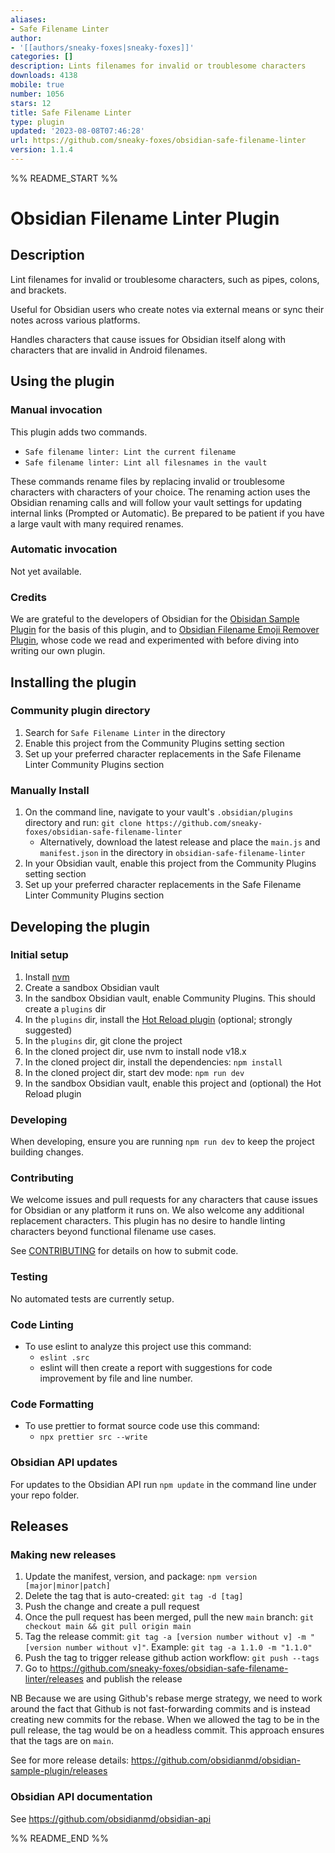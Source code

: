 ```yaml
---
aliases:
- Safe Filename Linter
author:
- '[[authors/sneaky-foxes|sneaky-foxes]]'
categories: []
description: Lints filenames for invalid or troublesome characters
downloads: 4138
mobile: true
number: 1056
stars: 12
title: Safe Filename Linter
type: plugin
updated: '2023-08-08T07:46:28'
url: https://github.com/sneaky-foxes/obsidian-safe-filename-linter
version: 1.1.4
---
```


%% README_START %%

# Obsidian Filename Linter Plugin

## Description

Lint filenames for invalid or troublesome characters, such as pipes, colons, and brackets.

Useful for Obsidian users who create notes via external means or sync their notes across various platforms.

Handles characters that cause issues for Obsidian itself along with characters that are invalid in Android filenames.

## Using the plugin

### Manual invocation

This plugin adds two commands.

- `Safe filename linter: Lint the current filename`
- `Safe filename linter: Lint all filesnames in the vault`

These commands rename files by replacing invalid or troublesome characters with characters of your choice. The renaming action uses the Obsidian renaming calls and will follow your vault settings for updating internal links (Prompted or Automatic). Be prepared to be patient if you have a large vault with many required renames.

### Automatic invocation

Not yet available.

### Credits

We are grateful to the developers of Obsidian for the [Obisidan Sample Plugin](obsidianmd/obsidian-sample-plugin) for the basis of this plugin, and to [Obsidian Filename Emoji Remover Plugin](https://github.com/YTolun/obsidian-filename-emoji-remover), whose code we read and experimented with before diving into writing our own plugin.

## Installing the plugin

### Community plugin directory

1. Search for `Safe Filename Linter` in the directory
2. Enable this project from the Community Plugins setting section
3. Set up your preferred character replacements in the Safe Filename Linter Community Plugins section

### Manually Install

1. On the command line, navigate to your vault's `.obsidian/plugins` directory and run:
   `git clone https://github.com/sneaky-foxes/obsidian-safe-filename-linter`
   - Alternatively, download the latest release and place the `main.js` and `manifest.json` in the directory in `obsidian-safe-filename-linter`
2. In your Obsidian vault, enable this project from the Community Plugins setting section
3. Set up your preferred character replacements in the Safe Filename Linter Community Plugins section

## Developing the plugin

### Initial setup

1. Install [nvm](https://github.com/nvm-sh/nvm)
2. Create a sandbox Obsidian vault
3. In the sandbox Obsidian vault, enable Community Plugins. This should create a `plugins` dir
4. In the `plugins` dir, install the [Hot Reload plugin](https://github.com/pjeby/hot-reload) (optional; strongly suggested)
5. In the `plugins` dir, git clone the project
6. In the cloned project dir, use nvm to install node v18.x
7. In the cloned project dir, install the dependencies: `npm install`
8. In the cloned project dir, start dev mode: `npm run dev`
9. In the sandbox Obsidian vault, enable this project and (optional) the Hot Reload plugin

### Developing

When developing, ensure you are running `npm run dev` to keep the project building changes.

### Contributing

We welcome issues and pull requests for any characters that cause issues for Obsidian or any platform it runs on. We also welcome any additional replacement characters. This plugin has no desire to handle linting characters beyond functional filename use cases.

See [CONTRIBUTING](./CONTRIBUTING.md) for details on how to submit code.


### Testing

No automated tests are currently setup.

### Code Linting

- To use eslint to analyze this project use this command:
  - `eslint .src`
  - eslint will then create a report with suggestions for code improvement by file and line number.

### Code Formatting

- To use prettier to format source code use this command:
  - `npx prettier src --write`

### Obsidian API updates

For updates to the Obsidian API run `npm update` in the command line under your repo folder.

## Releases

### Making new releases

1. Update the manifest, version, and package: `npm version [major|minor|patch]`
2. Delete the tag that is auto-created: `git tag -d [tag]`
3. Push the change and create a pull request
4. Once the pull request has been merged, pull the new `main` branch: `git checkout main && git pull origin main`
5. Tag the release commit: `git tag -a [version number without v] -m "[version number without v]"`. Example: `git tag -a 1.1.0 -m "1.1.0"`
6. Push the tag to trigger release github action workflow: `git push --tags`
7. Go to https://github.com/sneaky-foxes/obsidian-safe-filename-linter/releases and publish the release

NB Because we are using Github's rebase merge strategy, we need to work around the fact that Github is not fast-forwarding commits and is instead creating new commits for the rebase. When we allowed the tag to be in the pull release, the tag would be on a headless commit. This approach ensures that the tags are on `main`.

See for more release details: https://github.com/obsidianmd/obsidian-sample-plugin/releases

### Obsidian API documentation

See https://github.com/obsidianmd/obsidian-api


%% README_END %%